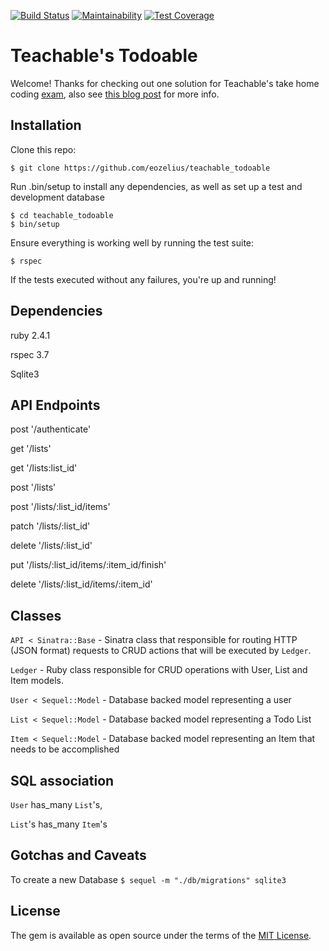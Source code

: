 [![Build Status](https://travis-ci.org/eozelius/teachable_todoable.svg?branch=master)](https://travis-ci.org/eozelius/teachable_todoable)
[![Maintainability](https://api.codeclimate.com/v1/badges/d3cdf6ae8c4a59e5698b/maintainability)](https://codeclimate.com/github/eozelius/teachable_todoable/maintainability)
[![Test Coverage](https://api.codeclimate.com/v1/badges/d3cdf6ae8c4a59e5698b/test_coverage)](https://codeclimate.com/github/eozelius/teachable_todoable/test_coverage)
# Teachable's Todoable

Welcome! Thanks for checking out one solution for Teachable's take home coding [exam](http://todoable.teachable.tech/), also see [this blog post](https://medium.com/teachable/how-teachable-revamped-the-backend-take-home-assignment-24e73ac36a0d) for more info.

## Installation

Clone this repo: 
```
$ git clone https://github.com/eozelius/teachable_todoable
```
Run .bin/setup to install any dependencies, as well as set up a test and development database

```
$ cd teachable_todoable
$ bin/setup
```

Ensure everything is working well by running the test suite:
```
$ rspec
```
If the tests executed without any failures, you're up and running!

## Dependencies
ruby 2.4.1

rspec 3.7

Sqlite3

## API Endpoints
post '/authenticate'

get '/lists'

get '/lists:list_id'

post '/lists'

post '/lists/:list_id/items'

patch '/lists/:list_id'

delete '/lists/:list_id'

put '/lists/:list_id/items/:item_id/finish'

delete '/lists/:list_id/items/:item_id'

## Classes
```API < Sinatra::Base``` - Sinatra class that responsible for routing HTTP (JSON format) requests to CRUD actions that will be executed by ```Ledger```.  

```Ledger``` - Ruby class responsible for CRUD operations with User, List and Item models.

```User < Sequel::Model``` - Database backed model representing a user 

```List < Sequel::Model``` - Database backed model representing a Todo List

```Item < Sequel::Model``` - Database backed model representing an Item that needs to be accomplished  

## SQL association

```User``` has_many ```List```'s, 

```List```'s has_many ```Item```'s

## Gotchas and Caveats
To create a new Database
```$ sequel -m "./db/migrations" sqlite3```

## License

The gem is available as open source under the terms of the [MIT License](https://opensource.org/licenses/MIT).
